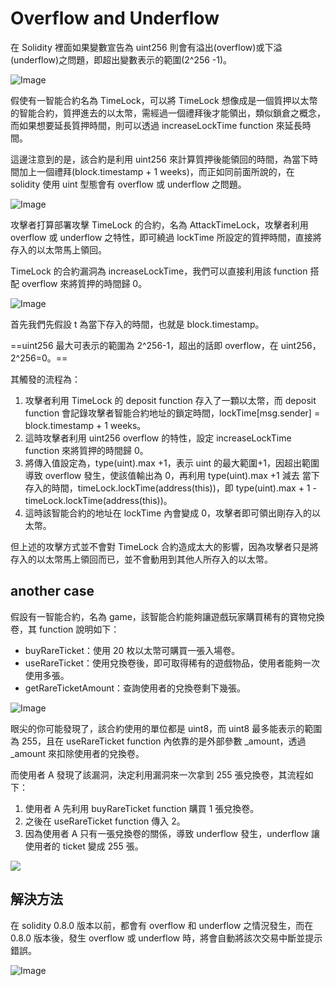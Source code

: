 # Overflow and Underflow

在 Solidity 裡面如果變數宣告為 uint256 則會有溢出(overflow)或下溢(underflow)之問題，即超出變數表示的範圍(2^256 -1)。

![Image](https://i.imgur.com/QM5SBde.png)

假使有一智能合約名為 TimeLock，可以將 TimeLock 想像成是一個質押以太幣的智能合約，質押進去的以太幣，需經過一個禮拜後才能領出，類似鎖倉之概念，而如果想要延長質押時間，則可以透過 increaseLockTime function 來延長時間。

這邊注意到的是，該合約是利用 uint256 來計算質押後能領回的時間，為當下時間加上一個禮拜(block.timestamp + 1 weeks)，而正如同前面所說的，在 solidity 使用 uint 型態會有 overflow 或 underflow 之問題。

![Image](https://i.imgur.com/WnyDB8I.png)

攻擊者打算部署攻擊 TimeLock 的合約，名為 AttackTimeLock，攻擊者利用 overflow 或 underflow 之特性，即可繞過 lockTime 所設定的質押時間，直接將存入的以太幣馬上領回。

TimeLock 的合約漏洞為 increaseLockTime，我們可以直接利用該 function 搭配 overflow 來將質押的時間歸 0。

![Image](https://i.imgur.com/GkqIeUA.png)

首先我們先假設 t 為當下存入的時間，也就是 block.timestamp。

==uint256 最大可表示的範圍為 2^256-1，超出的話即 overflow，在 uint256，2^256=0。==

其觸發的流程為：

1. 攻擊者利用 TimeLock 的 deposit function 存入了一顆以太幣，而 deposit function 會記錄攻擊者智能合約地址的鎖定時間，lockTime[msg.sender] = block.timestamp + 1 weeks。
2. 這時攻擊者利用 uint256 overflow 的特性，設定 increaseLockTime function 來將質押的時間歸 0。
3. 將傳入值設定為，type(uint).max +1，表示 uint 的最大範圍+1，因超出範圍導致 overflow 發生，使該值輸出為 0，再利用 type(uint).max +1 減去 當下存入的時間，timeLock.lockTime(address(this))，即 type(uint).max + 1 - timeLock.lockTime(address(this))。
4. 這時該智能合約的地址在 lockTime 內會變成 0，攻擊者即可領出剛存入的以太幣。

但上述的攻擊方式並不會對 TimeLock 合約造成太大的影響，因為攻擊者只是將存入的以太幣馬上領回而已，並不會動用到其他人所存入的以太幣。

## another case

假設有一智能合約，名為 game，該智能合約能夠讓遊戲玩家購買稀有的寶物兌換卷，其 function 說明如下：

- buyRareTicket：使用 20 枚以太幣可購買一張入場卷。
- useRareTicket：使用兌換卷後，即可取得稀有的遊戲物品，使用者能夠一次使用多張。
- getRareTicketAmount：查詢使用者的兌換卷剩下幾張。

![Image](https://i.imgur.com/xNkILQI.png)

眼尖的你可能發現了，該合約使用的單位都是 uint8，而 uint8 最多能表示的範圍為 255，且在 useRareTicket function 內依靠的是外部參數 \_amount，透過\_amount 來扣除使用者的兌換卷。

而使用者 A 發現了該漏洞，決定利用漏洞來一次拿到 255 張兌換卷，其流程如下：

1. 使用者 A 先利用 buyRareTicket function 購買 1 張兌換卷。
2. 之後在 useRareTicket function 傳入 2。
3. 因為使用者 A 只有一張兌換卷的關係，導致 underflow 發生，underflow 讓使用者的 ticket 變成 255 張。

![](https://i.imgur.com/2CFAWcs.png)

## 解決方法

在 solidity 0.8.0 版本以前，都會有 overflow 和 underflow 之情況發生，而在 0.8.0 版本後，發生 overflow 或 underflow 時，將會自動將該次交易中斷並提示錯誤。

![Image](https://i.imgur.com/LUt1VDz.png)
